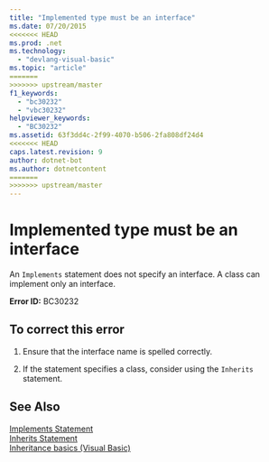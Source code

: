 ```yaml
---
title: "Implemented type must be an interface"
ms.date: 07/20/2015
<<<<<<< HEAD
ms.prod: .net
ms.technology: 
  - "devlang-visual-basic"
ms.topic: "article"
=======
>>>>>>> upstream/master
f1_keywords: 
  - "bc30232"
  - "vbc30232"
helpviewer_keywords: 
  - "BC30232"
ms.assetid: 63f3dd4c-2f99-4070-b506-2fa808df24d4
<<<<<<< HEAD
caps.latest.revision: 9
author: dotnet-bot
ms.author: dotnetcontent
=======
>>>>>>> upstream/master
---
```

# Implemented type must be an interface
An `Implements` statement does not specify an interface. A class can implement only an interface.  
  
 **Error ID:** BC30232  
  
## To correct this error  
  
1.  Ensure that the interface name is spelled correctly.  
  
2.  If the statement specifies a class, consider using the `Inherits` statement.  
  
## See Also  
 [Implements Statement](../../visual-basic/language-reference/statements/implements-statement.md)  
 [Inherits Statement](../../visual-basic/language-reference/statements/inherits-statement.md)  
 [Inheritance basics (Visual Basic)](~/docs/visual-basic/programming-guide/language-features/objects-and-classes/inheritance-basics.md)

